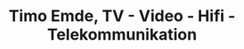 ---
title: "Timo Emde, TV - Video - Hifi - Telekommunikation"
url: /medebach/timo-emde-tv-video-hifi-telekommunikation/
shop: Elektronik
---